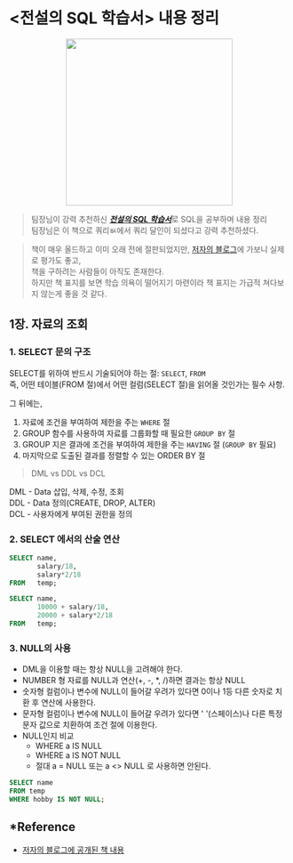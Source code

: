 # <전설의 SQL 학습서> 내용 정리

<div align=center>
<img src="https://github.com/Integerous/TIL/blob/master/ETC/images/oracleExpert.png?raw=true" width="300" height="300">
</div>


>팀장님이 강력 추천하신 [***전설의 SQL 학습서***](http://www.kyobobook.co.kr/product/detailViewKor.laf?mallGb=KOR&ejkGb=KOR&barcode=9788972806172)로 SQL을 공부하며 내용 정리  
>팀장님은 이 책으로 쿼리ㅄ에서 쿼리 달인이 되셨다고 강력 추천하셨다.  

>책이 매우 올드하고 이미 오래 전에 절판되었지만, [저자의 블로그](http://blog.daum.net/why_i_am/45)에 가보니 실제로 평가도 좋고,  
>책을 구하려는 사람들이 아직도 존재한다.  
>하지만 책 표지를 보면 학습 의욕이 떨어지기 마련이라 책 표지는 가급적 쳐다보지 않는게 좋을 것 같다.


## 1장. 자료의 조회

### 1. SELECT 문의 구조

SELECT를 위하여 반드시 기술되어야 하는 절: `SELECT`, `FROM`  
즉, 어떤 테이블(FROM 절)에서 어떤 컬럼(SELECT 절)을 읽어올 것인가는 필수 사항.

그 뒤에는,  
1. 자료에 조건을 부여하여 제한을 주는 `WHERE` 절
2. GROUP 함수를 사용하여 자료를 그룹화할 때 필요한 `GROUP BY` 절
3. GROUP 지은 결과에 조건을 부여하여 제한을 주는 `HAVING` 절 (`GROUP BY` 필요)
4. 마지막으로 도출된 결과를 정렬할 수 있는 ORDER BY 절


>DML vs DDL vs DCL

DML - Data 삽입, 삭제, 수정, 조회  
DDL - Data 정의(CREATE, DROP, ALTER)  
DCL - 사용자에게 부여된 권한을 정의


### 2. SELECT 에서의 산술 연산

~~~sql
SELECT name,
       salary/18,
       salary*2/18
FROM   temp;
~~~

~~~sql
SELECT name,
       10000 + salary/18,
       20000 + salary*2/18
FROM   temp;
~~~

### 3. NULL의 사용
- DML을 이용할 때는 항상 NULL을 고려해야 한다.  
- NUMBER 형 자료를 NULL과 연산(+, -, *, /)하면 결과는 항상 NULL
- 숫자형 컬럼이나 변수에 NULL이 들어갈 우려가 있다면 0이나 1등 다른 숫자로 치환 후 연산에 사용한다.
- 문자형 컬럼이나 변수에 NULL이 들어갈 우려가 있다면 ' '(스페이스)나 다른 특정 문자 값으로 치환하여 조건 절에 이용한다.
- NULL인지 비교
  - WHERE a IS NULL
  - WHERE a IS NOT NULL
  - 절대 a = NULL 또는 a <> NULL 로 사용하면 안된다.
  
~~~sql
SELECT name
FROM temp
WHERE hobby IS NOT NULL;
~~~



## *Reference
- [저자의 블로그에 공개된 책 내용](http://blog.daum.net/why_i_am/45)
